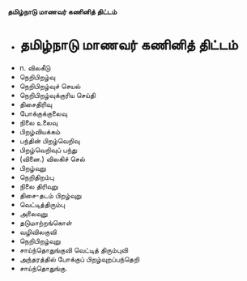 **தமிழ்நாடு மாணவர் கணினித் திட்டம்**
- # தமிழ்நாடு மாணவர் கணினித் திட்டம்
- n. விலகீடு
- நெறிபிறழ்வு
- நெறிபிறழ்வுச் செயல்
- நெறிபிறழ்வுக்குரிய செய்தி
- திசைதிரிவு
- போக்குக்குலைவு
- நிலை உலைவு
- பிறழ்வியக்கம்
- பந்தின் பிறழ்வெறிவு
- பிறழ்வெறிவுப் பந்து
- (வினை.) விலகிச் செல்
- பிறழ்வுறு
- நெறிதிறம்பு
- நிலை திரிவுறு
- திசை-தடம் பிறழ்வுறு
- வெட்டித்திரும்பு
- அலைவுறு
- தடுமாற்றங்கொள்
- வழிவிலகுவி
- நெறிபிறழ்வுறு
- சாய்ந்தொதுங்குவி வெட்டித் திரும்புவி
- அந்தரத்தில் போக்குப் பிறழ்வுறப்பந்தெறி
- சாய்ந்தொதுங்கு.

